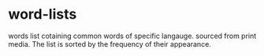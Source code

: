# word-lists
words list cotaining common words of specific langauge.
sourced from print media. 
The list is sorted by the frequency of their appearance.
